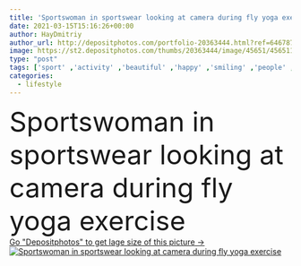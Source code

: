 ```yaml
---
title: 'Sportswoman in sportswear looking at camera during fly yoga exercise '
date: 2021-03-15T15:16:26+00:00
author: HayDmitriy
author_url: http://depositphotos.com/portfolio-20363444.html?ref=64678756
image: https://st2.depositphotos.com/thumbs/20363444/image/45651/456511246/api_thumb_450.jpg?forcejpeg=true
type: "post"
tags: ['sport' ,'activity' ,'beautiful' ,'happy' ,'smiling' ,'people' ,'women' ,'cheerful' ,'caucasian' ,'wellbeing' ,'emotion' ,'blur' ,'physical' ,'lifestyle' ,'balance' ,'together' ,'sportive' ,'fit' ,'fitness' ,'indoors' ,'gym' ,'exercise' ,'strength' ,'attractive' ,'positive' ,'training' ,'wellness' ,'stretch' ,'class' ,'workout' ,'flexibility' ,'straps' ,'gravity' ,'sportswear' ,'aero' ,'hammocks' ,'sportswomen' ,'antigravity' ,'looking at camera' ,'young adult' ,'sports center' ,'fly yoga' ]
categories: 
  - lifestyle
---
```

<div aling="center">
            <font size="60"> Sportswoman in sportswear looking at camera during fly yoga exercise</font>   
</div>
<div>
    <a href='https://depositphotos.com/456511246/stock-photo-sportswoman-sportswear-looking-camera-fly.html?ref=64678756' target=_blank > Go "Depositphotos" to get lage size of this picture ->
        <img href='https://depositphotos.com/456511246/stock-photo-sportswoman-sportswear-looking-camera-fly.html?ref=64678756' src='https://st2.depositphotos.com/20363444/45651/i/950/depositphotos_456511246-stock-photo-sportswoman-sportswear-looking-camera-fly.jpg?forcejpeg=true' alt='Sportswoman in sportswear looking at camera during fly yoga exercise' >
    </a>
</div>
